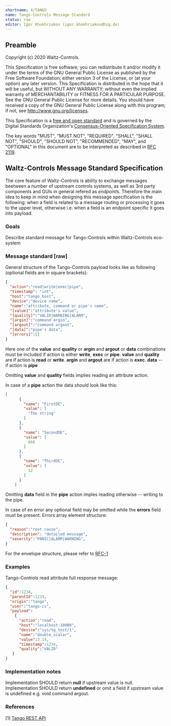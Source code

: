 ```yaml
---
shortname: 4/TANGO
name: Tango-Controls Message Standard
status: raw
editor: Igor Khokhriakov (igor.khokhriakov@hzg.de)
---
```


## Preamble

Copyright (c) 2020 Waltz-Controls.

This Specification is free software; you can redistribute it and/or modify it under the terms of the GNU General Public License as published by the Free Software Foundation; either version 3 of the License, or (at your option) any later version. This Specification is distributed in the hope that it will be useful, but WITHOUT ANY WARRANTY; without even the implied warranty of MERCHANTABILITY or FITNESS FOR A PARTICULAR PURPOSE. See the GNU General Public License for more details. You should have received a copy of the GNU General Public License along with this program; if not, see <http://www.gnu.org/licenses>.

This Specification is a [free and open standard](http://www.digistan.org/open-standard:definition) and is governed by the Digital Standards Organization's [Consensus-Oriented Specification System](http://www.digistan.org/spec:1/COSS).

The key words "MUST", "MUST NOT", "REQUIRED", "SHALL", "SHALL NOT", "SHOULD", "SHOULD NOT", "RECOMMENDED", "MAY", and "OPTIONAL" in this document are to be interpreted as described in [RFC 2119](http://tools.ietf.org/html/rfc2119).

## Waltz-Controls Message Standard Specification

The core feature of Waltz-Controls is ability to exchange messages beetween a number of upstream controls systems, as well as 3rd party components and GUIs in general refered as *endpoint*s. Therefore the main idea to keep in mind when designing this message specification is the following: when a field is related to a message routing or processing it goes to the upper level, otherwise i.e. when a field is an endpoint specific it goes into payload.


### Goals

Describe standard message for Tango-Controls within Waltz-Controls eco-system

### Message standard [raw]

General structure of the Tango-Controls payload looks like as following (optional fields are in square brackets):

```json
{
  "action":"read|write|exec|pipe",
  "timestamp": "int",
  "host":"tango_host",
  "device":"device name",
  "name":"attribute, command or pipe's name",
  "[value]":"attribute's value",
  "[quality]":"VALID|WARNING|ALARM",
  "[argin]":"command argin",
  "[argout]":"command argout",
  "[data]":"pipe's data",
  "[errors]":[]
}
```

Here one of the **value** and **quality** or **argin** and **argout** or **data** combinations must be included if action is either **write**, **exec** or **pipe**.
**value** and **quality** are if action is **read** or **write**.
**argin** and **argout** are if action is **exec**.
**data** -- if action is **pipe**

Omitting **value** and **quality** fields implies reading an attribute action.

In case of a **pipe** action the data should look like this:

```json
[
      {
        "name": "FirstDE",
        "value": [
          "The string"
        ]
      },
      {
        "name": "SecondDE",
        "value": [
          666
        ]
      },
      {
        "name": "ThirdDE",
        "value": [
          12
        ]
      }
    ]
```    

Omitting **data** field in the **pipe** action imples reading otherwise -- writing to the pipe.

In case of en error any optional field may be omitted while the **errors** field must be present.
Errors array element structure:

```json
{
  "reason":"root cause",
  "description": "detailed message",
  "severity":"PANIC|ALARM|WARNING",
}
```

For the envelope structure, please refer to [RFC-1](../1/README.md)

### Examples

Tango-Controls read attribute full response message:

```json
{
  "id":1234,
  "parentId":1233,
  "origin":"tango",
  "user":"tango-cs",
  "payload":
    {
      "action":"read",
      "host":"localhost:10000",
      "device":"sys/tg_test/1",
      "name":"double_scalar",
      "value":3.14,
      "timestamp":1234,
      "quality":"VALID"
   }
}
```

### Implementation notes

Implementation SHOULD return **null** if upstream value is null.
Implementation SHOULD return **undefined** or omit a field if upstream value is undefined e.g. void command argout.

### References

[1] [Tango REST API](https://github.com/tango-controls/rest-api)
